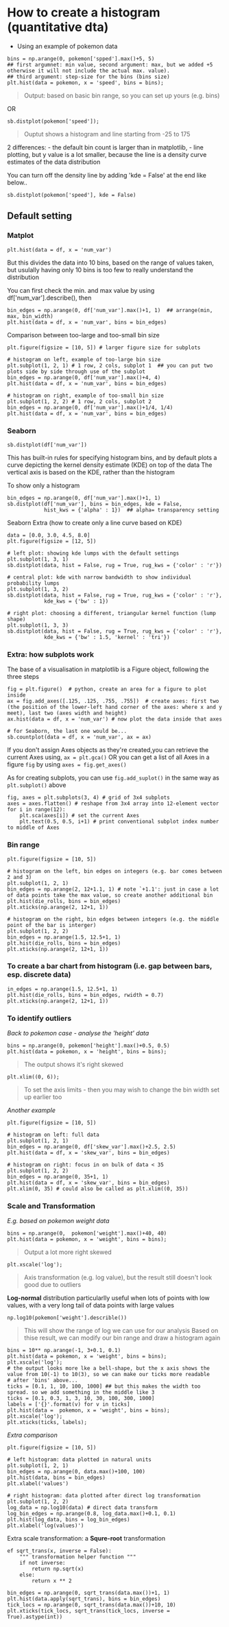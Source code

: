 # How to create a histogram (quantitative dta)
- Using an example of pokemon data

```
bins = np.arange(0, pokemon['spped'].max()+5, 5) 
## first argumnet: min value, second argument: max, but we added +5 otherwise it will not include the actual max. value). 
## third argument: step-size for the bins (bins size) 
plt.hist(data = pokemon, x = 'speed', bins = bins); 
```
> Output: based on basic bin range, so you can set up yours (e.g. bins)

OR 
```
sb.distplot(pokemon['speed']); 
```
> Ouptut shows a histogram and line starting from -25 to 175 

2 differences: 
      - the default bin count is larger than in matplotlib, 
      - line plotting, but y value is a lot smaller, because the line is a density curve estimates of the data distribution

You can turn off the density line by adding 'kde = False' at the end like below.. 
```
sb.distplot(pokemon['speed'], kde = False) 
```

## Default setting
### Matplot 
```
plt.hist(data = df, x = 'num_var')
```
But this divides the data into 10 bins, based on the range of values taken, but usulally having only 10 bins is too few to really understand the distribution 

You can first check the min. and max value by using df['num_var'].describe(), then 
```
bin_edges = np.arange(0, df['num_var'].max()+1, 1)  ## arrange(min, max, bin_width)
plt.hist(data = df, x = 'num_var', bins = bin_edges)
```

Comparison between too-large and too-small bin size 
```
plt.figure(figsize = [10, 5]) # larger figure size for subplots

# histogram on left, example of too-large bin size
plt.subplot(1, 2, 1) # 1 row, 2 cols, subplot 1  ## you can put two plots side by side through use of the subplot 
bin_edges = np.arange(0, df['num_var'].max()+4, 4)
plt.hist(data = df, x = 'num_var', bins = bin_edges)

# histogram on right, example of too-small bin size
plt.subplot(1, 2, 2) # 1 row, 2 cols, subplot 2
bin_edges = np.arange(0, df['num_var'].max()+1/4, 1/4)
plt.hist(data = df, x = 'num_var', bins = bin_edges)
```

### Seaborn
```
sb.distplot(df['num_var'])
```

This has built-in rules for specifying histogram bins, and by default plots a curve depicting the kernel density estimate (KDE) on top of the data
The vertical axis is based on the KDE, rather than the histogram 

To show only a histogram 
```
bin_edges = np.arange(0, df['num_var'].max()+1, 1)
sb.distplot(df['num_var'], bins = bin_edges, kde = False,
            hist_kws = {'alpha' : 1})  ## alpha= transparency setting 
```

Seaborn Extra (how to create only a line curve based on KDE)
```
data = [0.0, 3.0, 4.5, 8.0]
plt.figure(figsize = [12, 5])

# left plot: showing kde lumps with the default settings
plt.subplot(1, 3, 1)
sb.distplot(data, hist = False, rug = True, rug_kws = {'color' : 'r'})

# central plot: kde with narrow bandwidth to show individual probability lumps
plt.subplot(1, 3, 2)
sb.distplot(data, hist = False, rug = True, rug_kws = {'color' : 'r'},
            kde_kws = {'bw' : 1})

# right plot: choosing a different, triangular kernel function (lump shape)
plt.subplot(1, 3, 3)
sb.distplot(data, hist = False, rug = True, rug_kws = {'color' : 'r'},
            kde_kws = {'bw' : 1.5, 'kernel' : 'tri'})
```

### Extra: how subplots work 

The base of a visualisation in matplotlib is a Figure object, following the three steps 
```
fig = plt.figure()  # python, create an area for a figure to plot inside 
ax = fig.add_axes([.125, .125, .755, .755])  # create axes: first two (the position of the lower-left hand corner of the axes: where x and y meet), last two (axes width and height)
ax.hist(data = df, x = 'num_var') # now plot the data inside that axes

# for Seaborn, the last one would be... 
sb.countplot(data = df, x = 'num_var', ax = ax)
```

If you don't assign Axes objects as they're created,you can retrieve the current Axes using, `ax = plt.gca()`
OR you can get a list of all Axes in a figure `fig` by using `axes = fig.get_axes()`

As for creating subplots, you can use `fig.add_suplot()` in the same way as `plt.subplot()` above
```
fig, axes = plt.subplots(3, 4) # grid of 3x4 subplots
axes = axes.flatten() # reshape from 3x4 array into 12-element vector
for i in range(12):
    plt.sca(axes[i]) # set the current Axes
    plt.text(0.5, 0.5, i+1) # print conventional subplot index number to middle of Axes
```

### Bin range 
```
plt.figure(figsize = [10, 5])

# histogram on the left, bin edges on integers (e.g. bar comes between 2 and 3)
plt.subplot(1, 2, 1)
bin_edges = np.arange(2, 12+1.1, 1) # note `+1.1': just in case a lot of data points take the max value, so create another additional bin
plt.hist(die_rolls, bins = bin_edges)
plt.xticks(np.arange(2, 12+1, 1))

# histogram on the right, bin edges between integers (e.g. the middle point of the bar is interger)
plt.subplot(1, 2, 2)
bin_edges = np.arange(1.5, 12.5+1, 1)
plt.hist(die_rolls, bins = bin_edges)
plt.xticks(np.arange(2, 12+1, 1))
```

### To create a bar chart from histogram (i.e. gap between bars, esp. discrete data)
```
in_edges = np.arange(1.5, 12.5+1, 1)
plt.hist(die_rolls, bins = bin_edges, rwidth = 0.7)
plt.xticks(np.arange(2, 12+1, 1))
```

### To identify outliers

_Back to pokemon case - analyse the 'height' data_
```
bins = np.arange(0, pokemon['height'].max()+0.5, 0.5)
plt.hist(data = pokemon, x = 'height', bins = bins);
```
> The output shows it's right skewed 
```
plt.xlim((0, 6));
```
> To set the axis limits - then you may wish to change the bin width set up earlier too 

_Another example_
```
plt.figure(figsize = [10, 5])

# histogram on left: full data
plt.subplot(1, 2, 1)
bin_edges = np.arange(0, df['skew_var'].max()+2.5, 2.5)
plt.hist(data = df, x = 'skew_var', bins = bin_edges)

# histogram on right: focus in on bulk of data < 35
plt.subplot(1, 2, 2)
bin_edges = np.arange(0, 35+1, 1)
plt.hist(data = df, x = 'skew_var', bins = bin_edges)
plt.xlim(0, 35) # could also be called as plt.xlim((0, 35))
```

### Scale and Transformation 

_E.g. based on pokemon weight data_
```
bins = np.arange(0,  pokemon['weight'].max()+40, 40)
plt.hist(data = pokemon, x = 'weight', bins = bins);
```
> Output a lot more right skewed
```
plt.xscale('log');
```
> Axis transformation (e.g. log value), but the result still doesn't look good due to outliers 

**Log-normal** distribution particularlly useful when lots of points with low values, with a very long tail of data points with large values

```
np.log10(pokemon['weight'].describle())
```
> This will show the range of log we can use for our analysis 
Based on thise result, we can modify our bin range and draw a histogram again 

```
bins = 10** np.arange(-1, 3+0.1, 0.1)
plt.hist(data = pokemon, x = 'weight', bins = bins); 
plt.xscale('log'); 
# the output looks more lke a bell-shape, but the x axis shows the value from 10(-1) to 10(3), so we can make our ticks more readable 
# after 'bins' above... 
ticks = [0.1, 1, 10, 100, 1000] ## but this makes the width too spread. so we add something in the middle like 3 
ticks = [0.1, 0.3, 1, 3, 10, 30, 100, 300, 1000]
labels = ['{}'.format(v) for v in ticks]
plt.hist(data =  pokemon, x = 'weight', bins = bins);
plt.xscale('log'); 
plt.xticks(ticks, labels); 
```

_Extra comparison_
```
plt.figure(figsize = [10, 5])

# left histogram: data plotted in natural units
plt.subplot(1, 2, 1)
bin_edges = np.arange(0, data.max()+100, 100)
plt.hist(data, bins = bin_edges)
plt.xlabel('values')

# right histogram: data plotted after direct log transformation
plt.subplot(1, 2, 2)
log_data = np.log10(data) # direct data transform
log_bin_edges = np.arange(0.8, log_data.max()+0.1, 0.1)
plt.hist(log_data, bins = log_bin_edges)
plt.xlabel('log(values)')
```

Extra scale transformation: a **Squre-root** transformation 
```
ef sqrt_trans(x, inverse = False):
    """ transformation helper function """
    if not inverse:
        return np.sqrt(x)
    else:
        return x ** 2

bin_edges = np.arange(0, sqrt_trans(data.max())+1, 1)
plt.hist(data.apply(sqrt_trans), bins = bin_edges)
tick_locs = np.arange(0, sqrt_trans(data.max())+10, 10)
plt.xticks(tick_locs, sqrt_trans(tick_locs, inverse = True).astype(int))
```
